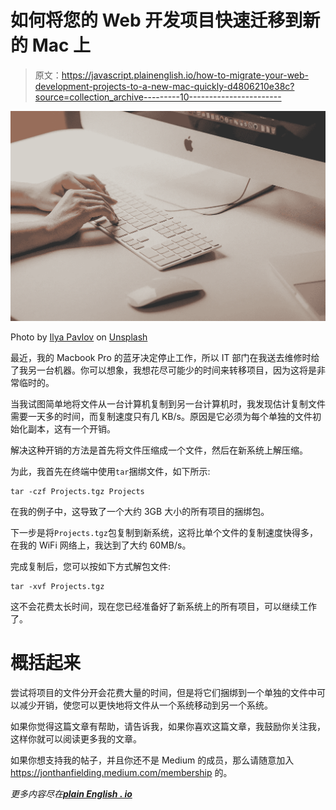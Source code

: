 # 如何将您的 Web 开发项目快速迁移到新的 Mac 上

> 原文：<https://javascript.plainenglish.io/how-to-migrate-your-web-development-projects-to-a-new-mac-quickly-d4806210e38c?source=collection_archive---------10----------------------->

![](img/2c7852c53d2a54b5cc678abe831983b2.png)

Photo by [Ilya Pavlov](https://unsplash.com/@ilyapavlov?utm_source=unsplash&utm_medium=referral&utm_content=creditCopyText) on [Unsplash](https://unsplash.com/s/photos/apple-mac?utm_source=unsplash&utm_medium=referral&utm_content=creditCopyText)

最近，我的 Macbook Pro 的蓝牙决定停止工作，所以 IT 部门在我送去维修时给了我另一台机器。你可以想象，我想花尽可能少的时间来转移项目，因为这将是非常临时的。

当我试图简单地将文件从一台计算机复制到另一台计算机时，我发现估计复制文件需要一天多的时间，而复制速度只有几 KB/s。原因是它必须为每个单独的文件初始化副本，这有一个开销。

解决这种开销的方法是首先将文件压缩成一个文件，然后在新系统上解压缩。

为此，我首先在终端中使用`tar`捆绑文件，如下所示:

```
tar -czf Projects.tgz Projects
```

在我的例子中，这导致了一个大约 3GB 大小的所有项目的捆绑包。

下一步是将`Projects.tgz`包复制到新系统，这将比单个文件的复制速度快得多，在我的 WiFi 网络上，我达到了大约 60MB/s。

完成复制后，您可以按如下方式解包文件:

```
tar -xvf Projects.tgz
```

这不会花费太长时间，现在您已经准备好了新系统上的所有项目，可以继续工作了。

# 概括起来

尝试将项目的文件分开会花费大量的时间，但是将它们捆绑到一个单独的文件中可以减少开销，使您可以更快地将文件从一个系统移动到另一个系统。

如果你觉得这篇文章有帮助，请告诉我，如果你喜欢这篇文章，我鼓励你关注我，这样你就可以阅读更多我的文章。

如果你想支持我的帖子，并且你还不是 Medium 的成员，那么请随意加入 https://jonthanfielding.medium.com/membership 的。

*更多内容尽在*[***plain English . io***](http://plainenglish.io/)